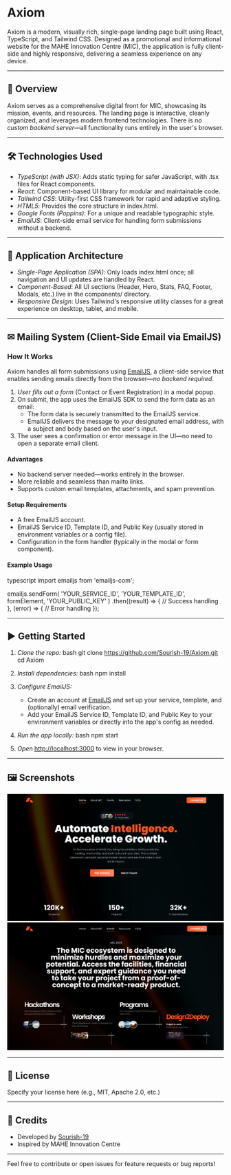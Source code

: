 # Axiom

Axiom is a modern, visually rich, single-page landing page built using React, TypeScript, and Tailwind CSS. Designed as a promotional and informational website for the MAHE Innovation Centre (MIC), the application is fully client-side and highly responsive, delivering a seamless experience on any device.

---

## 🚀 Overview

Axiom serves as a comprehensive digital front for MIC, showcasing its mission, events, and resources. The landing page is interactive, cleanly organized, and leverages modern frontend technologies. There is *no custom backend server*—all functionality runs entirely in the user's browser.

---

## 🛠 Technologies Used

- *TypeScript (with JSX)*: Adds static typing for safer JavaScript, with .tsx files for React components.
- *React*: Component-based UI library for modular and maintainable code.
- *Tailwind CSS*: Utility-first CSS framework for rapid and adaptive styling.
- *HTML5*: Provides the core structure in index.html.
- *Google Fonts (Poppins)*: For a unique and readable typographic style.
- *EmailJS*: Client-side email service for handling form submissions without a backend.

---

## 🧩 Application Architecture

- *Single-Page Application (SPA)*: Only loads index.html once; all navigation and UI updates are handled by React.
- *Component-Based*: All UI sections (Header, Hero, Stats, FAQ, Footer, Modals, etc.) live in the components/ directory.
- *Responsive Design*: Uses Tailwind's responsive utility classes for a great experience on desktop, tablet, and mobile.

---

## ✉ Mailing System (Client-Side Email via EmailJS)

### How It Works

Axiom handles all form submissions using [EmailJS](https://www.emailjs.com/), a client-side service that enables sending emails directly from the browser—*no backend required*.

1. *User fills out a form* (Contact or Event Registration) in a modal popup.
2. On submit, the app uses the EmailJS SDK to send the form data as an email:
   - The form data is securely transmitted to the EmailJS service.
   - EmailJS delivers the message to your designated email address, with a subject and body based on the user's input.
3. The user sees a confirmation or error message in the UI—no need to open a separate email client.

#### Advantages

- No backend server needed—works entirely in the browser.
- More reliable and seamless than mailto links.
- Supports custom email templates, attachments, and spam prevention.

#### Setup Requirements

- A free EmailJS account.
- EmailJS Service ID, Template ID, and Public Key (usually stored in environment variables or a config file).
- Configuration in the form handler (typically in the modal or form component).

#### Example Usage

typescript
import emailjs from 'emailjs-com';

emailjs.sendForm(
  'YOUR_SERVICE_ID',
  'YOUR_TEMPLATE_ID',
  formElement,
  'YOUR_PUBLIC_KEY'
)
.then((result) => {
  // Success handling
}, (error) => {
  // Error handling
});


---

## ▶ Getting Started

1. *Clone the repo:*
   bash
   git clone https://github.com/Sourish-19/Axiom.git
   cd Axiom
   

2. *Install dependencies:*
   bash
   npm install
   

3. *Configure EmailJS:*
   - Create an account at [EmailJS](https://www.emailjs.com/) and set up your service, template, and (optionally) email verification.
   - Add your EmailJS Service ID, Template ID, and Public Key to your environment variables or directly into the app's config as needed.

4. *Run the app locally:*
   bash
   npm start
   

5. *Open* [http://localhost:3000](http://localhost:3000) to view in your browser.

---

## 🖼 Screenshots

![alt text](<./public/ss1.png>)
![alt text](<./public/ss2.png>)

---

## 📜 License

Specify your license here (e.g., MIT, Apache 2.0, etc.)

---

## 🙏 Credits

- Developed by [Sourish-19](https://github.com/Sourish-19)
- Inspired by MAHE Innovation Centre

---

Feel free to contribute or open issues for feature requests or bug reports!